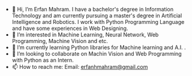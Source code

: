 - 👋 Hi, I’m Erfan Mahram. I have a bachelor's degree in Information Technology and am currently pursuing a master's degree in Artificial Intelligence and Robotics. I work with Python Programming Language and have some experiences in Web Designing.
- 👀 I’m interested in Machine Learning, Neural Network, Web Programming, Machine Vision and etc.
- 🌱 I’m currently learning Python libraries for Machine learning and A.I. .
- 💞️ I’m looking to collaborate on Machin Vision and Web Programming with Python as an Intern.
- 📫 How to reach me: Email: erfanhmahram@gmail.com

<!---
erfanmahram/erfanmahram is a ✨ special ✨ repository because its `README.md` (this file) appears on your GitHub profile.
You can click the Preview link to take a look at your changes.
--->
